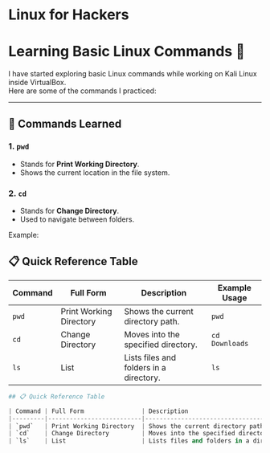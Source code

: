# Linux for Hackers
# Learning Basic Linux Commands 🐧

I have started exploring basic Linux commands while working on Kali Linux inside VirtualBox.  
Here are some of the commands I practiced:

---

## 📂 Commands Learned

### 1. `pwd`  
- Stands for **Print Working Directory**.  
- Shows the current location in the file system.
 
### 2. `cd`

- Stands for **Change Directory**.
- Used to navigate between folders.

Example:

## 📋 Quick Reference Table

| Command | Full Form                | Description                                | Example Usage         |
|---------|--------------------------|--------------------------------------------|-----------------------|
| `pwd`   | Print Working Directory  | Shows the current directory path.          | `pwd`                |
| `cd`    | Change Directory         | Moves into the specified directory.        | `cd Downloads`       |
| `ls`    | List                     | Lists files and folders in a directory.    | `ls`                 |

```python
## 📋 Quick Reference Table

| Command | Full Form                | Description                                | Example Usage         |
|---------|--------------------------|--------------------------------------------|-----------------------|
| `pwd`   | Print Working Directory  | Shows the current directory path.          | `pwd`                |
| `cd`    | Change Directory         | Moves into the specified directory.        | `cd Downloads`       |
| `ls`    | List                     | Lists files and folders in a directory.    | `ls`                 |

```
